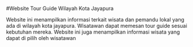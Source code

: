 #Website Tour Guide Wilayah Kota Jayapura

Website ini menampilkan informasi terkait wisata dan pemandu lokal yang ada di wilayah kota jayapura. Wisatawan dapat memesan tour guide sesuai kebutuhan mereka. Website ini juga menampilkan informasi wisata yang dapat di pilih oleh wisatawan
